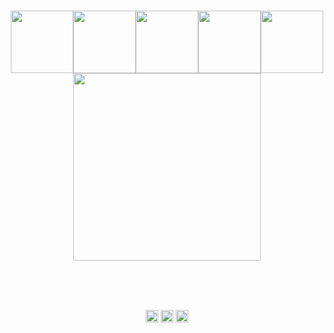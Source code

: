 <br>
<p align="center">
  <img src="https://i.giphy.com/media/LMt9638dO8dftAjtco/200.webp" width="100"><img src="https://user-images.githubusercontent.com/42747200/46140125-da084900-c26d-11e8-8ea7-c45ae6306309.png" width="100"><img src="https://i.giphy.com/media/KzJkzjggfGN5Py6nkT/200.webp" width="100"><img src="https://i.giphy.com/media/IdyAQJVN2kVPNUrojM/200.webp" width="100"><img src="https://cdn.jsdelivr.net/npm/simple-icons@3.0.1/icons/c.svg" width="100"><br><img src="https://little.kylerconway.com/images/golang-what.gif" width="300">
</p>
<br>
<br>
<br>
<p align="center">
<a href="https://twitter.com/delarbre_mateo" target="_blank"><img align="center" src="https://cdn.jsdelivr.net/npm/simple-icons@3.0.1/icons/twitter.svg" alt="mdelarbr" height="20" width="20" /></a>
<a href="https://www.linkedin.com/in/mat%C3%A9o-delarbre-14777818a/" target="_blank"><img align="center" src="https://cdn.jsdelivr.net/npm/simple-icons@3.0.1/icons/linkedin.svg" alt="mdelarbre" height="20" width="20" /></a>
<a href="https://www.facebook.com/mdelarbr" target="_blank"><img align="center" src="https://cdn.jsdelivr.net/npm/simple-icons@3.0.1/icons/facebook.svg" alt="mdelarbr" height="20" width="20" /></a>
</p>
